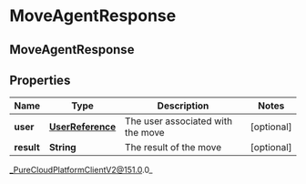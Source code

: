 # MoveAgentResponse

## MoveAgentResponse

## Properties

|Name | Type | Description | Notes|
|------------ | ------------- | ------------- | -------------|
| **user** | [**UserReference**](UserReference) | The user associated with the move | [optional] |
| **result** | **String** | The result of the move | [optional] |



_PureCloudPlatformClientV2@151.0.0_
